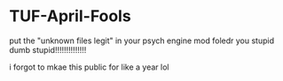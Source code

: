 # TUF-April-Fools

put the "unknown files legit" in your psych engine mod foledr you stupid dumb stupid!!!!!!!!!!!!!!

i forgot to mkae this public for like a year lol
